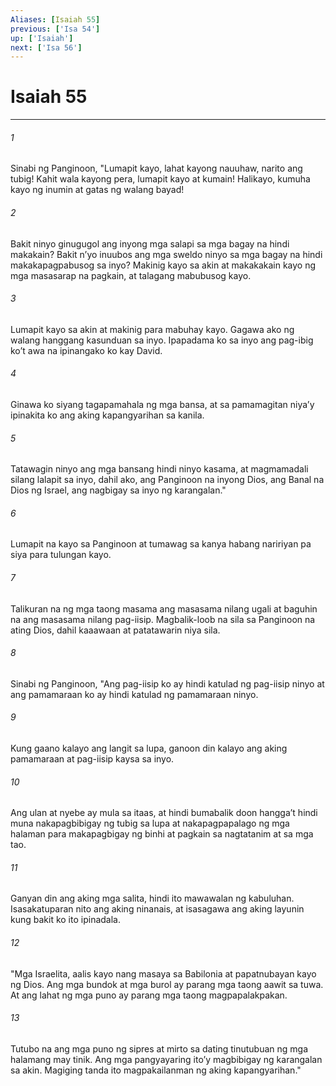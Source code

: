 ```yaml
---
Aliases: [Isaiah 55]
previous: ['Isa 54']
up: ['Isaiah']
next: ['Isa 56']
---
```

# Isaiah 55

***






















###### 1 










Sinabi ng Panginoon, "Lumapit kayo, lahat kayong nauuhaw, narito ang tubig! Kahit wala kayong pera, lumapit kayo at kumain! Halikayo, kumuha kayo ng inumin at gatas ng walang bayad! 





















###### 2 










Bakit ninyo ginugugol ang inyong mga salapi sa mga bagay na hindi makakain? Bakit nʼyo inuubos ang mga sweldo ninyo sa mga bagay na hindi makakapagpabusog sa inyo? Makinig kayo sa akin at makakakain kayo ng mga masasarap na pagkain, at talagang mabubusog kayo. 





















###### 3 










Lumapit kayo sa akin at makinig para mabuhay kayo. Gagawa ako ng walang hanggang kasunduan sa inyo. Ipapadama ko sa inyo ang pag-ibig koʼt awa na ipinangako ko kay David. 





















###### 4 










Ginawa ko siyang tagapamahala ng mga bansa, at sa pamamagitan niyaʼy ipinakita ko ang aking kapangyarihan sa kanila. 





















###### 5 










Tatawagin ninyo ang mga bansang hindi ninyo kasama, at magmamadali silang lalapit sa inyo, dahil ako, ang Panginoon na inyong Dios, ang Banal na Dios ng Israel, ang nagbigay sa inyo ng karangalan." 





















###### 6 










Lumapit na kayo sa Panginoon at tumawag sa kanya habang naririyan pa siya para tulungan kayo. 





















###### 7 










Talikuran na ng mga taong masama ang masasama nilang ugali at baguhin na ang masasama nilang pag-iisip. Magbalik-loob na sila sa Panginoon na ating Dios, dahil kaaawaan at patatawarin niya sila. 





















###### 8 










Sinabi ng Panginoon, "Ang pag-iisip ko ay hindi katulad ng pag-iisip ninyo at ang pamamaraan ko ay hindi katulad ng pamamaraan ninyo. 





















###### 9 










Kung gaano kalayo ang langit sa lupa, ganoon din kalayo ang aking pamamaraan at pag-iisip kaysa sa inyo. 





















###### 10 










Ang ulan at nyebe ay mula sa itaas, at hindi bumabalik doon hanggaʼt hindi muna nakapagbibigay ng tubig sa lupa at nakapagpapalago ng mga halaman para makapagbigay ng binhi at pagkain sa nagtatanim at sa mga tao. 





















###### 11 










Ganyan din ang aking mga salita, hindi ito mawawalan ng kabuluhan. Isasakatuparan nito ang aking ninanais, at isasagawa ang aking layunin kung bakit ko ito ipinadala. 





















###### 12 










"Mga Israelita, aalis kayo nang masaya sa Babilonia at papatnubayan kayo ng Dios. Ang mga bundok at mga burol ay parang mga taong aawit sa tuwa. At ang lahat ng mga puno ay parang mga taong magpapalakpakan. 





















###### 13 










Tutubo na ang mga puno ng sipres at mirto sa dating tinutubuan ng mga halamang may tinik. Ang mga pangyayaring itoʼy magbibigay ng karangalan sa akin. Magiging tanda ito magpakailanman ng aking kapangyarihan."
